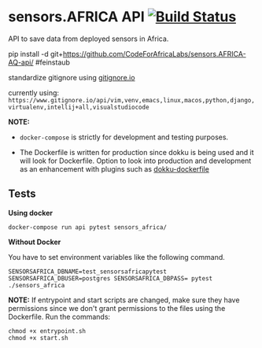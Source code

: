 # sensors.AFRICA API [![Build Status](https://travis-ci.org/CodeForAfricaLabs/sensors.AFRICA-api.svg?branch=master)](https://travis-ci.org/CodeForAfricaLabs/sensors.AFRICA-api)

API to save data from deployed sensors in Africa.

pip install -d git+https://github.com/CodeForAfricaLabs/sensors.AFRICA-AQ-api/ #feinstaub

standardize gitignore using [gitignore.io](https://www.gitignore.io/)

currently using: `https://www.gitignore.io/api/vim,venv,emacs,linux,macos,python,django,virtualenv,intellij+all,visualstudiocode `

**NOTE:** 
- `docker-compose` is strictly for development and testing purposes. 

- The Dockerfile is written for production since dokku is being used and it will look for Dockerfile. Option to look into production and development as an enhancement with plugins such as [dokku-dockerfile](https://github.com/mimischi/dokku-dockerfile)

## Tests

**Using docker**

```
docker-compose run api pytest sensors_africa/
```

**Without Docker**

You have to set environment variables like the following command.

```
SENSORSAFRICA_DBNAME=test_sensorsafricapytest SENSORSAFRICA_DBUSER=postgres SENSORSAFRICA_DBPASS= pytest ./sensors_africa
```

**NOTE:** If entrypoint and start scripts are changed, make sure they have permissions since we don't grant permissions to the files using the Dockerfile. Run the commands:
```
chmod +x entrypoint.sh
chmod +x start.sh
```
